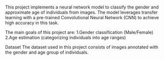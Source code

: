 This project implements a neural network model to classify the gender and approximate age of individuals from images. The model leverages transfer learning with a pre-trained Convolutional Neural Network (CNN) to achieve high accuracy in this task.

The main goals of this project are:
1.Gender classification (Male/Female)
2.Age estimation (categorizing individuals into age ranges)

Dataset
The dataset used in this project consists of images annotated with the gender and age group of individuals.
